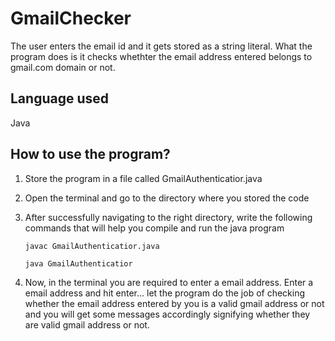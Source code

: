 # GmailChecker

The user enters the email id and it gets stored as a string literal. What the program does is it checks whethter the email address entered belongs to gmail.com domain or not. 

## Language used 

Java

## How to use the program? 

1. Store the program in a file called GmailAuthenticatior.java
2. Open the terminal and go to the directory where you stored the code 
3. After successfully navigating to the right directory, write the following commands that will help you compile and run the java program 

   ```
   javac GmailAuthenticatior.java
    
   java GmailAuthenticatior
   ```

4. Now, in the terminal you are required to enter a email address. Enter a email address and hit enter... let the program do the job of checking whether the email address entered by you is a valid gmail address or not and you will get some messages accordingly signifying whether they are valid gmail address or not. 




